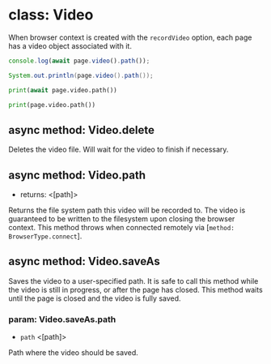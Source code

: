 # class: Video

When browser context is created with the `recordVideo` option, each page has a video object associated with it.

```js
console.log(await page.video().path());
```

```java
System.out.println(page.video().path());
```

```python async
print(await page.video.path())
```

```python sync
print(page.video.path())
```

## async method: Video.delete

Deletes the video file. Will wait for the video to finish if necessary.

## async method: Video.path
- returns: <[path]>

Returns the file system path this video will be recorded to. The video is guaranteed to be written to the filesystem
upon closing the browser context. This method throws when connected remotely via [`method: BrowserType.connect`].

## async method: Video.saveAs

Saves the video to a user-specified path. It is safe to call this method while the video
is still in progress, or after the page has closed. This method waits until the page is closed and the video is fully saved.

### param: Video.saveAs.path
- `path` <[path]>

Path where the video should be saved.
